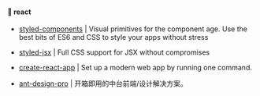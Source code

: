 
#### :book: react

* [styled-components](https://github.com/styled-components/styled-components) | Visual primitives for the component age. Use the best bits of ES6 and CSS to style your apps without stress

* [styled-jsx](https://github.com/zeit/styled-jsx) | Full CSS support for JSX without compromises

* [create-react-app](https://github.com/facebook/create-react-app) | Set up a modern web app by running one command.

* [ant-design-pro](https://github.com/ant-design/ant-design-pro) | 开箱即用的中台前端/设计解决方案。
